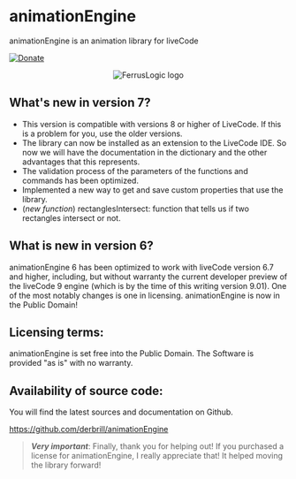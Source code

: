 # animationEngine
animationEngine is an animation library for liveCode

[![Donate](https://www.paypalobjects.com/en_US/i/btn/btn_donate_LG.gif)](https://www.paypal.com/cgi-bin/webscr?cmd=_s-xclick&hosted_button_id=T8FSXQUVTB92N)

<p align="center">
  <img src="./v7/images/animationEngine7.svg" alt="FerrusLogic logo" style="max-width: 100%;">
</p>

## What's new in version 7?

- This version is compatible with versions 8 or higher of LiveCode. If this is a problem for you, use the older versions.
- The library can now be installed as an extension to the LiveCode IDE. So now we will have the documentation in the dictionary and the other advantages that this represents.
- The validation process of the parameters of the functions and commands has been optimized.
- Implemented a new way to get and save custom properties that use the library.
- (*new function*) rectanglesIntersect: function that tells us if two rectangles intersect or not.


## What is new in version 6?

animationEngine 6 has been optimized to work with liveCode version 6.7 and higher, including, but without warranty the current developer preview of the liveCode 9 engine (which is by the time of this writing version 9.01). One of the most notably changes is one in licensing. animationEngine is now in the Public Domain!

## Licensing terms:
animationEngine is set free into the Public Domain. The Software is provided "as is" with no warranty.

## Availability of source code:
You will find the latest sources and documentation on Github.

https://github.com/derbrill/animationEngine

> ***Very important***: Finally, thank you for helping out! If you purchased a license for animationEngine, I really appreciate that! It helped moving the library forward!